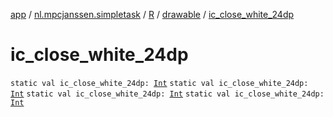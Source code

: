 [app](../../../index.md) / [nl.mpcjanssen.simpletask](../../index.md) / [R](../index.md) / [drawable](index.md) / [ic_close_white_24dp](.)

# ic_close_white_24dp

`static val ic_close_white_24dp: `[`Int`](https://kotlinlang.org/api/latest/jvm/stdlib/kotlin/-int/index.html)
`static val ic_close_white_24dp: `[`Int`](https://kotlinlang.org/api/latest/jvm/stdlib/kotlin/-int/index.html)
`static val ic_close_white_24dp: `[`Int`](https://kotlinlang.org/api/latest/jvm/stdlib/kotlin/-int/index.html)
`static val ic_close_white_24dp: `[`Int`](https://kotlinlang.org/api/latest/jvm/stdlib/kotlin/-int/index.html)